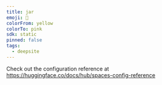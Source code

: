 ```yaml
---
title: jar
emoji: 🐳
colorFrom: yellow
colorTo: pink
sdk: static
pinned: false
tags:
  - deepsite
---
```


Check out the configuration reference at https://huggingface.co/docs/hub/spaces-config-reference